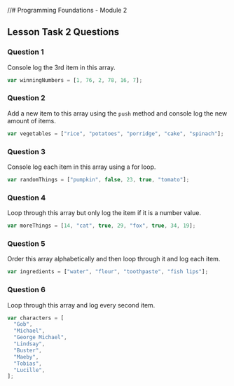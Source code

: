 //# Programming Foundations - Module 2

## Lesson Task 2 Questions

### Question 1

Console log the 3rd item in this array.

```js
var winningNumbers = [1, 76, 2, 78, 16, 7];
```

### Question 2

Add a new item to this array using the `push` method and console log the new amount of items.

```js
var vegetables = ["rice", "potatoes", "porridge", "cake", "spinach"];
```

### Question 3

Console log each item in this array using a for loop.

```js
var randomThings = ["pumpkin", false, 23, true, "tomato"];
```

### Question 4

Loop through this array but only log the item if it is a number value.

```js
var moreThings = [14, "cat", true, 29, "fox", true, 34, 19];
```

### Question 5

Order this array alphabetically and then loop through it and log each item.

```js
var ingredients = ["water", "flour", "toothpaste", "fish lips"];
```

### Question 6

Loop through this array and log every second item.

```js
var characters = [
  "Gob",
  "Michael",
  "George Michael",
  "Lindsay",
  "Buster",
  "Maeby",
  "Tobias",
  "Lucille",
];
```
